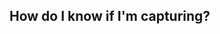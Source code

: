 <!-- ---
layout: page
title: Frequently Asked Questions
nav_order: 2
parent: Troubleshooting
permalink: /troubleshooting/faqs
redirect_from: /guide/troubleshooting/faqs/
--- -->

## How do I know if I'm capturing?
